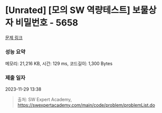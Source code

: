# [Unrated] [모의 SW 역량테스트] 보물상자 비밀번호 - 5658 

[문제 링크](https://swexpertacademy.com/main/code/problem/problemDetail.do?contestProbId=AWXRUN9KfZ8DFAUo) 

### 성능 요약

메모리: 21,216 KB, 시간: 129 ms, 코드길이: 1,300 Bytes

### 제출 일자

2023-11-29 13:38



> 출처: SW Expert Academy, https://swexpertacademy.com/main/code/problem/problemList.do